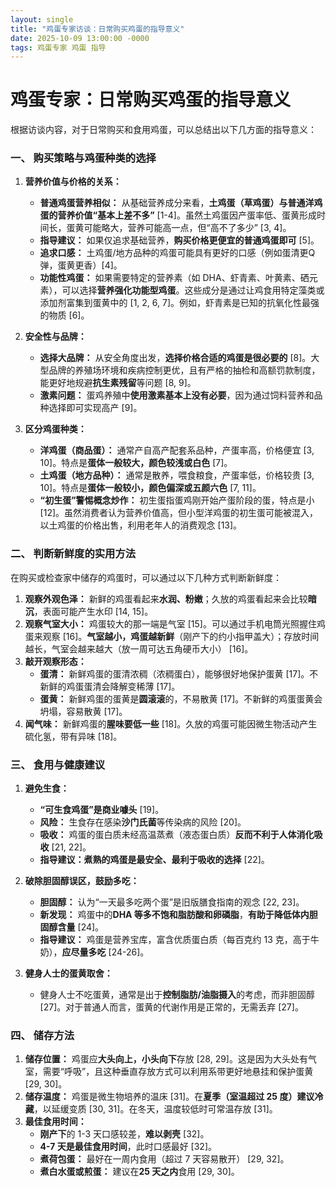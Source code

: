 ```yaml
---
layout: single
title: "鸡蛋专家访谈：日常购买鸡蛋的指导意义"
date: 2025-10-09 13:00:00 -0000
tags: 鸡蛋专家 鸡蛋 指导
---
```


# 鸡蛋专家：日常购买鸡蛋的指导意义

根据访谈内容，对于日常购买和食用鸡蛋，可以总结出以下几方面的指导意义：

### 一、 购买策略与鸡蛋种类的选择

1.  **营养价值与价格的关系：**
    *   **普通鸡蛋营养相似：** 从基础营养成分来看，**土鸡蛋（草鸡蛋）与普通洋鸡蛋的营养价值“基本上差不多”** [1-4]。虽然土鸡蛋因产蛋率低、蛋黄形成时间长，蛋黄可能略大，营养可能高一点，但“高不了多少” [3, 4]。
    *   **指导建议：** 如果仅追求基础营养，**购买价格更便宜的普通鸡蛋即可** [5]。
    *   **追求口感：** 土鸡蛋/地方品种的鸡蛋可能具有更好的口感（例如蛋清更Q弹，蛋黄更香）[4]。
    *   **功能性鸡蛋：** 如果需要特定的营养素（如 DHA、虾青素、叶黄素、硒元素），可以选择**营养强化功能型鸡蛋**。这些成分是通过让鸡食用特定藻类或添加剂富集到蛋黄中的 [1, 2, 6, 7]。例如，虾青素是已知的抗氧化性最强的物质 [6]。

2.  **安全性与品牌：**
    *   **选择大品牌：** 从安全角度出发，**选择价格合适的鸡蛋是很必要的** [8]。大型品牌的养殖场环境和疾病控制更优，且有严格的抽检和高额罚款制度，能更好地规避**抗生素残留**等问题 [8, 9]。
    *   **激素问题：** 蛋鸡养殖中**使用激素基本上没有必要**，因为通过饲料营养和品种选择即可实现高产 [9]。

3.  **区分鸡蛋种类：**
    *   **洋鸡蛋（商品蛋）：** 通常产自高产配套系品种，产蛋率高，价格便宜 [3, 10]。特点是**蛋体一般较大，颜色较浅或白色** [7]。
    *   **土鸡蛋（地方品种）：** 通常是散养，喂食粮食，产蛋率低，价格较贵 [3, 10]。特点是**蛋体一般较小，颜色偏深或五颜六色** [7, 11]。
    *   **“初生蛋”警惕概念炒作：** 初生蛋指蛋鸡刚开始产蛋阶段的蛋，特点是小 [12]。虽然消费者认为营养价值高，但小型洋鸡蛋的初生蛋可能被混入，以土鸡蛋的价格出售，利用老年人的消费观念 [13]。

### 二、 判断新鲜度的实用方法

在购买或检查家中储存的鸡蛋时，可以通过以下几种方式判断新鲜度：

1.  **观察外观色泽：** 新鲜的鸡蛋看起来**水润、粉嫩**；久放的鸡蛋看起来会比较**暗沉**，表面可能产生水印 [14, 15]。
2.  **观察气室大小：** 鸡蛋较大的那一端是气室 [15]。可以通过手机电筒光照握住鸡蛋来观察 [16]。**气室越小，鸡蛋越新鲜**（刚产下的约小指甲盖大）；存放时间越长，气室会越来越大（放一周可达五角硬币大小） [16]。
3.  **敲开观察形态：**
    *   **蛋清：** 新鲜鸡蛋的蛋清浓稠（浓稠蛋白），能够很好地保护蛋黄 [17]。不新鲜的鸡蛋蛋清会降解变稀薄 [17]。
    *   **蛋黄：** 新鲜鸡蛋的蛋黄是**圆滚滚**的，不易散黄 [17]。不新鲜的鸡蛋蛋黄会坍塌，容易散黄 [17]。
4.  **闻气味：** 新鲜鸡蛋的**腥味要低一些** [18]。久放的鸡蛋可能因微生物活动产生硫化氢，带有异味 [18]。

### 三、 食用与健康建议

1.  **避免生食：**
    *   **“可生食鸡蛋”是商业噱头** [19]。
    *   **风险：** 生食存在感染**沙门氏菌**等传染病的风险 [20]。
    *   **吸收：** 鸡蛋的蛋白质未经高温蒸煮（液态蛋白质）**反而不利于人体消化吸收** [21, 22]。
    *   **指导建议：煮熟的鸡蛋是最安全、最利于吸收的选择** [22]。

2.  **破除胆固醇误区，鼓励多吃：**
    *   **胆固醇：** 认为“一天最多吃两个蛋”是旧版膳食指南的观念 [22, 23]。
    *   **新发现：** 鸡蛋中的**DHA 等多不饱和脂肪酸和卵磷脂**，**有助于降低体内胆固醇含量** [24]。
    *   **指导建议：** 鸡蛋是营养宝库，富含优质蛋白质（每百克约 13 克，高于牛奶），**应尽量多吃** [24-26]。

3.  **健身人士的蛋黄取舍：**
    *   健身人士不吃蛋黄，通常是出于**控制脂肪/油脂摄入**的考虑，而非胆固醇 [27]。对于普通人而言，蛋黄的代谢作用是正常的，无需丢弃 [27]。

### 四、 储存方法

1.  **储存位置：** 鸡蛋应**大头向上，小头向下**存放 [28, 29]。这是因为大头处有气室，需要“呼吸”，且这种垂直存放方式可以利用系带更好地悬挂和保护蛋黄 [29, 30]。
2.  **储存温度：** 鸡蛋是微生物培养的温床 [31]。在**夏季（室温超过 25 度）建议冷藏**，以延缓变质 [30, 31]。在冬天，温度较低时可常温存放 [31]。
3.  **最佳食用时间：**
    *   **刚产下**的 1-3 天口感较差，**难以剥壳** [32]。
    *   **4-7 天是最佳食用时间**，此时口感最好 [32]。
    *   **煮荷包蛋：** 最好在一周内食用（超过 7 天容易散开） [29, 32]。
    *   **煮白水蛋或煎蛋：** 建议在**25 天之内**食用 [29, 30]。
